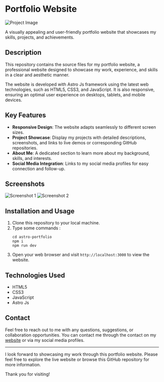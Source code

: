 # Portfolio Website

![Project Image](path/to/project/image.png)

A visually appealing and user-friendly portfolio website that showcases my skills, projects, and achievements.

## Description

This repository contains the source files for my portfolio website, a professional website designed to showcase my work, experience, and skills in a clear and aesthetic manner.

The website is developed with Astro Js framework using the latest web technologies, such as HTML5, CSS3, and JavaScript. It is also responsive, ensuring an optimal user experience on desktops, tablets, and mobile devices.

## Key Features

- **Responsive Design**: The website adapts seamlessly to different screen sizes.
- **Project Showcase**: Display my projects with detailed descriptions, screenshots, and links to live demos or corresponding GitHub repositories.
- **About Me**: A dedicated section to learn more about my background, skills, and interests.
- **Social Media Integration**: Links to my social media profiles for easy connection and follow-up.

## Screenshots

![Screenshot 1](path/to/screenshot1.png)
![Screenshot 2](path/to/screenshot2.png)

## Installation and Usage

1. Clone this repository to your local machine.
2. Type some commands :
   ```
   cd astro-portfolio
   npm i
   npm run dev
   ```
3. Open your web browser and visit `http://localhost:3000` to view the website.

## Technologies Used

- HTML5
- CSS3
- JavaScript
- Astro Js

## Contact

Feel free to reach out to me with any questions, suggestions, or collaboration opportunities. You can contact me through the contact on my [website](https://www.your-portfolio-website.com) or via my social media profiles.

---

I look forward to showcasing my work through this portfolio website. Please feel free to explore the live website or browse this GitHub repository for more information.

Thank you for visiting!
